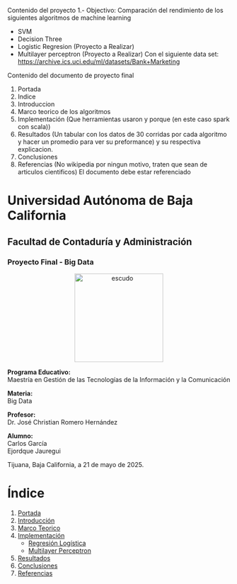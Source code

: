 Contenido del proyecto
1.- Objectivo: Comparación del rendimiento de los siguientes algoritmos de machine learning
 - SVM
 - Decision Three
 - Logistic Regresion (Proyecto a Realizar)
 - Multilayer perceptron (Proyecto a Realizar)
Con el siguiente data set: https://archive.ics.uci.edu/ml/datasets/Bank+Marketing

Contenido del documento de proyecto final
1. Portada
2. Indice 
3. Introduccion 
4. Marco teorico de los algoritmos 
5. Implementación (Que herramientas usaron y porque (en este caso spark con scala))
6. Resultados (Un tabular con los datos de 30 corridas por cada algoritmo y hacer un promedio para ver su preformance)
    y su respectiva explicacion.
7. Conclusiones 
8. Referencias (No wikipedia por ningun motivo, traten que sean de articulos cientificos) 
    El documento debe estar referenciado 


# Universidad Autónoma de Baja California

## Facultad de Contaduría y Administración

### Proyecto Final - Big Data

<p align="center">
  <img src="https://github.com/user-attachments/assets/f0211137-058b-4812-b8b1-d16d4936afa3" alt="escudo" width="200"/>
</p>

**Programa Educativo:**  
Maestría en Gestión de las Tecnologías de la Información y la Comunicación

**Materia:**  
Big Data

**Profesor:**  
Dr. José Christian Romero Hernández

**Alumno:**  
Carlos García  
Ejordque Jauregui

Tijuana, Baja California, a 21 de mayo de 2025.


# Índice

1. [Portada](./Portada.md)
2. [Introducción](./Introduccion.md)
3. [Marco Teorico](./MarcoTeorico.md)
4. [Implementación](./Implementacion.md)
    - [Regresión Logística](./Logistic_Regression/LogisticRegression.md)
    - [Multilayer Perceptron](./Multilayer_Perceptron/MultolayerPerceptronV2.md)
5. [Resultados](./Resultados.md)
6. [Conclusiones](./Conclusiones.md)
7. [Referencias](./Referencias.md)